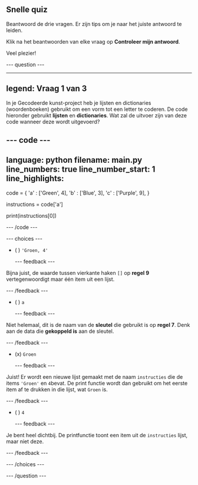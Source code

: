 ## Snelle quiz

Beantwoord de drie vragen. Er zijn tips om je naar het juiste antwoord te leiden.

Klik na het beantwoorden van elke vraag op **Controleer mijn antwoord**.

Veel plezier!

--- question ---

---
legend: Vraag 1 van 3
---
In je Gecodeerde kunst-project heb je lijsten en dictionaries (woordenboeken) gebruikt om een vorm tot een letter te coderen. De code hieronder gebruikt **lijsten** en **dictionaries**. Wat zal de uitvoer zijn van deze code wanneer deze wordt uitgevoerd?

--- code ---
---
language: python filename: main.py line_numbers: true line_number_start: 1
line_highlights:
---
code = { 'a' : ['Green', 4], 'b' : ['Blue', 3], 'c' : ['Purple', 9], }

instructions = code['a']

print(instructions[0])

--- /code ---

--- choices ---

- ( ) `'Groen, 4'`

  --- feedback ---

Bijna juist, de waarde tussen vierkante haken `[]` op **regel 9** vertegenwoordigt maar één item uit een lijst.

  --- /feedback ---

- ( ) `a`

  --- feedback ---

Niet helemaal, dit is de naam van de **sleutel** die gebruikt is op **regel 7**. Denk aan de data die **gekoppeld is** aan de sleutel.

  --- /feedback ---

- (x) `Groen`

  --- feedback ---

Juist! Er wordt een nieuwe lijst gemaakt met de naam `instructies` die de items `'Groen'` en `4`bevat. De print functie wordt dan gebruikt om het eerste item af te drukken in die lijst, wat `Groen` is.

  --- /feedback ---

- ( ) `4`

  --- feedback ---

Je bent heel dichtbij. De printfunctie toont een item uit de `instructies` lijst, maar niet deze.

  --- /feedback ---

--- /choices ---

--- /question ---
